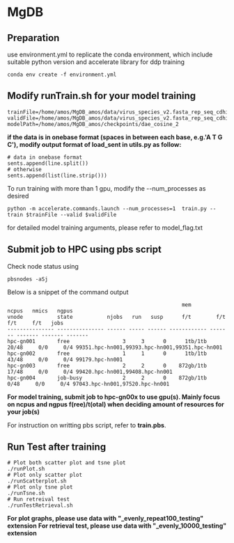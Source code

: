# MgDB

## Preparation

use environment.yml to replicate the conda environment, which include suitable python version and accelerate library for ddp training 
```
conda env create -f environment.yml
```

## Modify runTrain.sh for your model training

```
trainFile=/home/amos/MgDB_amos/data/virus_species_v2.fasta_rep_seq_cdhit80.fasta_onebase_10percent_evenly_10000_testing
validFile=/home/amos/MgDB_amos/data/virus_species_v2.fasta_rep_seq_cdhit80.fasta_onebase_10percent_evenly_10000_testing
modelPath=/home/amos/MgDB_amos/checkpoints/dae_cosine_2
```
**if the data is in onebase format (spaces in between each base, e.g.'A T G C'), modify output format of load_sent in utils.py as follow:**
```
# data in onebase format
sents.append(line.split())
# otherwise
sents.append(list(line.strip()))
```

To run training with more than 1 gpu, modify the --num_processes as desired
```
python -m accelerate.commands.launch --num_processes=1  train.py --train $trainFile --valid $validFile
```

for detailed model training arguments, please refer to model_flag.txt

## Submit job to HPC using pbs script

Check node status using
```
pbsnodes -aSj
```

Below is a snippet of the command output
```
                                                        mem       ncpus   nmics   ngpus
vnode           state           njobs   run   susp      f/t        f/t     f/t     f/t   jobs
--------------- --------------- ------ ----- ------ ------------ ------- ------- ------- -------
hpc-gn001       free                 3     3      0      1tb/1tb   20/48     0/0     0/4 99351.hpc-hn001,99393.hpc-hn001,99351.hpc-hn001
hpc-gn002       free                 1     1      0      1tb/1tb   43/48     0/0     0/4 99179.hpc-hn001
hpc-gn003       free                 2     2      0    872gb/1tb   17/48     0/0     0/4 99420.hpc-hn001,99408.hpc-hn001
hpc-gn004       job-busy             2     2      0    872gb/1tb    0/48     0/0     0/4 97043.hpc-hn001,97520.hpc-hn001
```
**For model training, submit job to hpc-gn00x to use gpu(s). Mainly focus on ncpus and ngpus f(ree)/t(otal) when deciding amount of resources for your job(s)**

For instruction on writting pbs script, refer to **train.pbs**.

## Run Test after training

```
# Plot both scatter plot and tsne plot
./runPlot.sh
# Plot only scatter plot
./runScatterplot.sh
# Plot only tsne plot
./runTsne.sh
# Run retreival test
./runTestRetrieval.sh
```

**For plot graphs, please use data with "_evenly_repeat100_testing" extension**
**For retrieval test, please use data with "_evenly_10000_testing" extension**

